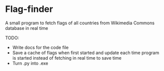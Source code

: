# Flag-finder
A small program to fetch flags of all countries from Wikimedia Commons database in real time

TODO:
- Write docs for the code file
- Save a cache of flags when first started and update each time program is started instead of fetching in real time to save time
- Turn .py into .exe
